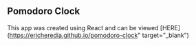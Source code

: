 ## Pomodoro Clock

This app was created using React and can be viewed [HERE](https://ericheredia.github.io/pomodoro-clock" target="_blank")
